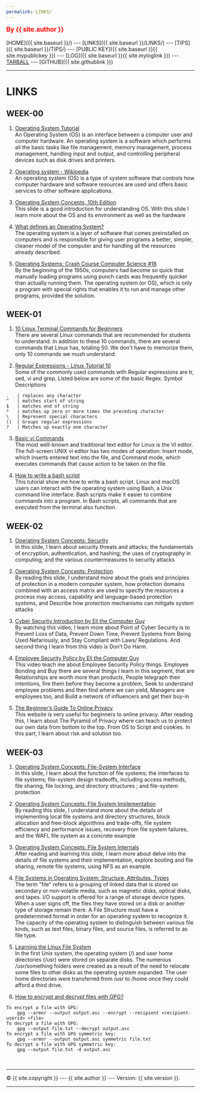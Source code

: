 ```yaml
---
permalink: LINKS/
---
```

<span style="color:red; font-weight:bold; font-size:larger;">By {{ site.author }}</span>
<br><br>
[HOME]({{ site.baseurl }}/) ---
[LINKS]({{ site.baseurl }}/LINKS/) ---
[TIPS]({{ site.baseurl }}/TIPS/) ---
[PUBLIC KEY]({{ site.baseurl }}{{ site.mypublickey }}) ---
[LOG]({{ site.baseurl }}{{ site.myloglink }}) ---
[TARBALL](https://os.vlsm.org/Log/mnabielap.tar.bz2.txt) ---
[GITHUB]({{ site.githublink }})
<br>
<hr>

# LINKS

## WEEK-00

1. [Operating System Tutorial](https://www.tutorialspoint.com/operating_system/index.htm)<br>
An Operating System (OS) is an interface between a computer user and computer hardware. 
An operating system is a software which performs all the basic tasks like file management, 
memory management, process management, handling input and output, and controlling peripheral 
devices such as disk drives and printers.

2. [Operating system - Wikipedia](https://en.wikipedia.org/wiki/Operating_system)<br>
An operating system (OS) is a type of system software that controls how computer hardware 
and software resources are used and offers basic services to other software applications.

3. [Operating System Concepts, 10th Edition](https://www.os-book.com/OS10/slide-dir/PPTX-dir/ch1.pptx)<br>
This slide is a good introduction for understanding OS. With this slide I learn 
more about the OS and its environment as well as the hardware

4. [What defines an Operating System?](https://rahmatm.samik-ibrahim.vlsm.org/2021/07/what-defines-operating-system.html)<br>
The operating system is a layer of software that comes preinstalled on computers 
and is responsible for giving user programs a better, simpler, cleaner model of 
the computer and for handling all the resources already described.

5. [Operating Systems: Crash Course Computer Science #18](https://www.youtube.com/watch?v=26QPDBe-NB8)<br>
By the beginning of the 1950s, computers had become so quick that manually loading 
programs using punch cards was frequently quicker than actually running them. 
The operating system (or OS), which is only a program with special rights that 
enables it to run and manage other programs, provided the solution.

## WEEK-01

1. [10 Linux Terminal Commands for Beginners](https://www.youtube.com/watch?v=CpTfQ-q6MPU)<br>
There are several Linux commands that are recommended for students to understand. 
In addition to these 10 commands, there are several commands that Linux has, 
totaling 50. We don't have to memorize them, only 10 commands we mush understand.

2. [Regular Expressions - Linux Tutorial 10](https://www.youtube.com/watch?v=mpyCeSvGh-M)<br>
Some of the commonly used commands with Regular expressions are tr, sed, vi and grep. 
Listed below are some of the basic Regex.
Symbol	Descriptions
```
.	| replaces any character
^	| matches start of string
$	| matches end of string
*	| matches up zero or more times the preceding character
\	| Represent special characters
()	| Groups regular expressions
?	| Matches up exactly one character
```

3. [Basic vi Commands](https://www.cs.colostate.edu/helpdocs/vi.html)<br>
The most well-known and traditional text editor for Linux is the VI editor. The 
full-screen UNIX vi editor has two modes of operation: Insert mode, which inserts 
entered text into the file, and Command mode, which executes commands that cause 
action to be taken on the file.

4. [How to write a bash script](https://www.youtube.com/watch?v=F-gskSl4pwQ)<br>
This tutorial show me how to write a bash script. Linux and macOS users can 
interact with the operating system using Bash, a Unix command line interface. 
Bash scripts make it easier to combine commands into a program. In Bash scripts, 
all commands that are executed from the terminal also function.

## WEEK-02

1. [Operating System Concepts: Security](https://www.os-book.com/OS10/slide-dir/PPTX-dir/ch16.pptx)<br>
In this slide, I learn about security threats and attacks; the fundamentals of encryption, 
authentication, and hashing; the uses of cryptography in computing; and the various 
countermeasures to security attacks

2. [Operating System Concepts: Protection](https://www.os-book.com/OS10/slide-dir/PPTX-dir/ch17.pptx)<br>
By reading this slide, I understand more about  the goals and principles of protection in a modern 
computer system, how protection domains combined with an access matrix are used to specify the resources 
a process may access, capability and language-based protection systems, and Describe how protection 
mechanisms can mitigate system attacks

3. [Cyber Security Introduction by Eli the Computer Guy](https://www.youtube.com/watch?v=rcDO8km6R6c)<br>
By watching this video, I learn more about Point of Cyber Security is to Prevent Loss of Data, 
Prevent Down Time, Prevent Systems from Being Used Nefariously, and Stay Compliant with Laws/ Regulations.
And second thing I learn from this video is Don’t Do Harm. 

4. [Employee Security Policy by Eli the Computer Guy](https://www.youtube.com/watch?v=CivG_2UqKMg)<br>
This video teach me about Employee Security Policy things. Employee Bonding and Buy there are several 
things I learn in this segment, that are Relationships are worth more than products, People telegraph 
their intentions, fire them before they become a problem, Seek to understand employee problems and 
then find where we can yield, Managers are employees too, and Build a network of influencers and get their 
buy-in 

5. [The Beginner’s Guide To Online Privacy](https://www.freecodecamp.org/news/the-beginners-guide-to-online-privacy-7149b33c4a3e/)<br>
This website is very useful for beginners to online privacy. After reading this, I learn about The 
Pyramid of Privacy where can teach us to protect our own data from bottom to the top. From OS to Script 
and cookies. In this part, I learn about risk and solution too.

## WEEK-03

1. [Operating System Concepts: File-System Interface](https://www.os-book.com/OS10/slide-dir/PPTX-dir/ch13.pptx)<br>
In this slide, I learn about the function of file systems; the interfaces to file systems; 
file-system design tradeoffs, including access methods, file sharing, file locking, and directory structures
; and file-system protection

2. [Operating System Concepts: File System Implementation](https://www.os-book.com/OS10/slide-dir/PPTX-dir/ch14.pptx)<br>
By reading this slide, I understand more about  the details of implementing local file systems and directory
structures, block allocation and free-block algorithms and trade-offs, file system efficiency and performance issues, 
recovery from file system failures, and  the WAFL file system as a concrete example

3. [Operating System Concepts: File System Internals](https://www.os-book.com/OS10/slide-dir/PPTX-dir/ch14.pptx)<br>
After reading and learning this slide, I learn more about delve into the details of file systems and their implementation, 
explore booting and file sharing, remote file systems, using NFS as an example.

4. [File Systems in Operating System: Structure, Attributes, Types](https://www.guru99.com/file-systems-operating-system.html)<br>
The term "file" refers to a grouping of linked data that is stored on secondary or non-volatile media, such as magnetic disks, optical disks, and tapes.
I/O support is offered for a range of storage device types. When a user signs off, the files they have stored on a disk or another type of storage remain 
there. A File Structure must have a predetermined format in order for an operating system to recognize it. The capacity of the operating system to distinguish 
between various file kinds, such as text files, binary files, and source files, is referred to as file type.

5. [Learning the Linux File System](https://www.youtube.com/watch?v=HIXzJ3Rz9po)<br>
In the first Unix system, the operating system (/) and user home directories (/usr) were stored on separate disks. The numerous /usr/something folders were 
created as a result of the need to relocate some files to other disks as the operating system expanded. The user home directories were transferred from /usr 
to /home once they could afford a third drive.

6. [How to encrypt and decrypt files with GPG?](https://www.thesecuritybuddy.com/pgp-and-gpg/how-to-encrypt-and-decrypt-files-with-gpg/)<br>
```
To encrypt a file with GPG:
	gpg --armor --output output.asc --encrypt --recipient <recipient-userid> <file>
To decrypt a file with GPG:
	gpg --output file.txt --decrypt output.asc
To encrypt a file with GPG symmetric key:
	gpg --armor --output output.asc symmetric file.txt
To decrypt a file with GPG symmetric key:
	gpg --output file.txt -d output.asc
```


<br>
<hr>
&copy; {{ site.copyright }} --- {{ site.author }} --- Version: {{ site.version }}.
<hr>
<br>
